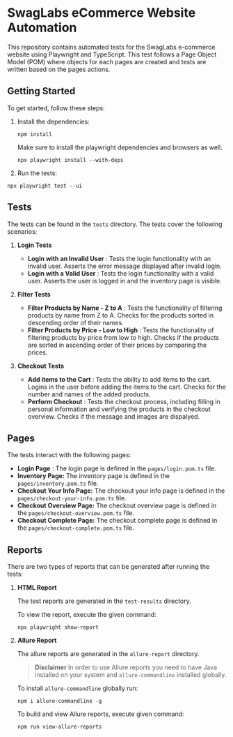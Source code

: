 # SwagLabs eCommerce Website Automation

This repository contains automated tests for the SwagLabs e-commerce website using Playwright and TypeScript. This test follows a Page Object Model (POM) where objects for each pages are created and tests are written based on the pages actions.

## Getting Started

To get started, follow these steps:

1. Install the dependencies:

   ```shell
   npm install
   ```

   Make sure to install the playwright dependencies and browsers as well.

   ```shell
   npx playwright install --with-deps
   ```
2. Run the tests:

```shell
npx playwright test --ui
```

## Tests

The tests can be found in the `tests` directory. The tests cover the following scenarios:

1. **Login Tests**

   * **Login with an Invalid User** : Tests the login functionality with an invalid user. Asserts the error message displayed after invalid login.
   * **Login with a Valid User** : Tests the login functionality with a valid user. Asserts the user is logged in and the inventory page is visible.
2. **Filter Tests**

   * **Filter Products by Name - Z to A** : Tests the functionality of filtering products by name from Z to A. Checks for the products sorted in descending order of their names.
   * **Filter Products by Price - Low to High** : Tests the functionality of filtering products by price from low to high. Checks if the products are sorted in ascending order of their prices by comparing the prices.
3. **Checkout Tests**

   * **Add items to the Cart** : Tests the ability to add items to the cart. Logins in the user before adding the items to the cart. Checks for the number and names of the added products.
   * **Perform Checkout** : Tests the checkout process, including filling in personal information and verifying the products in the checkout overview. Checks if the message and images are dispalyed.

## Pages

The tests interact with the following pages:

* **Login Page** : The login page is defined in the `pages/login.pom.ts` file.
* **Inventory Page:** The inventory page is defined in the `pages/inventory.pom.ts` file.
* **Checkout Your Info Page:** The checkout your info page is defined in the `pages/checkout-your-info.pom.ts` file.
* **Checkout Overview Page:** The checkout overview page is defined in the `pages/checkout-overview.pom.ts` file.
* **Checkout Complete Page:** The checkout complete page is defined in the `pages/checkout-complete.pom.ts` file.

## Reports

There are two types of reports that can be generated after running the tests:

1. **HTML Report**

   The test reports are generated in the `test-results` directory.

   To view the report, execute the given command:

   ```shell
   npx playwright show-report
   ```
2. **Allure Report**

   The allure reports are generated in the `allure-report` directory.


   > **Disclaimer**
   In order to use Allure reports you need to have Java installed on your system and `allure-commandline` installed globally.


   To install `allure-commandline` globally run:
   ```shell
   npm i allure-commandline -g
   ```


   To build and view Allure reports, execute given command:

   ```shell
   npm run view-allure-reports
   ```
